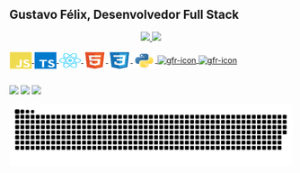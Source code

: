 ## Gustavo Félix, Desenvolvedor Full Stack
<div align="center">
  <a href="https://github.com/rafaballerini">
  <img height="180em" src="https://github-readme-stats.vercel.app/api?username=gfr2003&show_icons=true&theme=radical&include_all_commits=true&count_private=true"/>
  <img height="180em" src="https://github-readme-stats.vercel.app/api/top-langs/?username=gfr2003&layout=compact&langs_count=7&theme=radical"/>
</div>
<div style="display: inline_block"><br>
  <img align="center" alt="gfr-icon" height="30" width="40" src="https://raw.githubusercontent.com/devicons/devicon/master/icons/javascript/javascript-plain.svg">
  <img align="center" alt="gfr-icon" height="30" width="40" src="https://raw.githubusercontent.com/devicons/devicon/master/icons/typescript/typescript-plain.svg">
  <img align="center" alt="gfr-icon" height="30" width="40" src="https://raw.githubusercontent.com/devicons/devicon/master/icons/react/react-original.svg">
  <img align="center" alt="gfr-icon" height="30" width="40" src="https://raw.githubusercontent.com/devicons/devicon/master/icons/html5/html5-original.svg">
  <img align="center" alt="gfr-icon" height="30" width="40" src="https://raw.githubusercontent.com/devicons/devicon/master/icons/css3/css3-original.svg">
  <img align="center" alt="gfr-icon" height="30" width="40" src="https://raw.githubusercontent.com/devicons/devicon/master/icons/python/python-original.svg">
  <img align="center" alt="gfr-icon" height="30" width="40" src="https://raw.githubusercontent.com/devicons/devicon/master/icons/Angular/csharp-original.svg">
  <img align="center" alt="gfr-icon" height="30" width="40" src="https://raw.githubusercontent.com/devicons/devicon/master/icons/Ionic/csharp-original.svg">
</div>
  
  ##
 
<div> 
  
  <a href="https://www.instagram.com/gu2003fr/" target="_blank"><img src="https://img.shields.io/badge/-Instagram-%23E4405F?style=for-the-badge&logo=instagram&logoColor=white" target="_blank"></a>
  <a href = "mailto:gu2003fr@outlook.com"><img src="https://img.shields.io/badge/-Gmail-%23333?style=for-the-badge&logo=gmail&logoColor=white" target="_blank"></a>
  <a href="https://www.linkedin.com/in/gufelix/" target="_blank"><img src="https://img.shields.io/badge/-LinkedIn-%230077B5?style=for-the-badge&logo=linkedin&logoColor=white" target="_blank"></a> 
 
  ![Snake animation](https://github.com/gfr2003/gfr2003/blob/output/github-contribution-grid-snake.svg)
 
</div>

